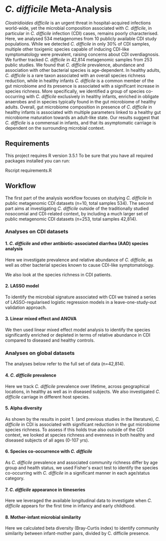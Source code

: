 # *C. difficile* Meta-Analysis

*Clostridioides difficile* is an urgent threat in hospital-acquired infections world-wide, yet the microbial composition associated with *C. difficile*, in particular in *C. difficile* infection (CDI) cases, remains poorly characterised. Here, we analysed 534 metagenomes from 10 publicly available CDI study populations. While we detected *C. difficile* in only 30% of CDI samples, multiple other toxigenic species capable of inducing CDI-like symptomatology were prevalent, raising concerns about CDI overdiagnosis. We further tracked *C. difficile* in 42,814 metagenomic samples from 253 public studies. We found that *C. difficile* prevalence, abundance and association with other bacterial species is age-dependent. In healthy adults, *C. difficile* is a rare taxon associated with an overall species richness reduction, while in healthy infants *C. difficile* is a common member of the gut microbiome and its presence is associated with a significant increase in species richness. More specifically, we identified a group of species co-occurring with *C. difficile* exclusively in healthy infants, enriched in obligate anaerobes and in species typically found in the gut microbiome of healthy adults. Overall, gut microbiome composition in presence of *C. difficile* in healthy infants is associated with multiple parameters linked to a healthy gut microbiome maturation towards an adult-like state. Our results suggest that *C. difficile* is a commensal in infants, and that its asymptomatic carriage is dependent on the surrounding microbial context.

## Requirements

This project requires R version 3.5.1
To be sure that you have all required packages installed you can run:

Rscript requirements.R

## Workflow

The first part of the analysis workflow focuses on studying *C. difficile* in public metagenomic CDI datasets (n=10, total samples 534). 
The second part aims at investigating *C. difficile* outside of the traditionally studied nosocomial and CDI-related context, by including a much larger set of public metagenomic CDI datasets (n=253, total samples 42,814). 

### Analyses on CDI datasets

#### 1. *C. difficile* and other antibiotic-associated diarrhea (AAD) species analysis
Here we investigate prevalence and relative abundance of *C. difficile*, as well as other bacterial species known to cause CDI-like symptomatology. 

We also look at the species richness in CDI patients.

#### 2. LASSO model
To identify the microbial signature associated with CDI we trained a series of LASSO-regularised logistic regression models in a leave-one-study-out validation approach.

#### 3. Linear mixed effect and ANOVA
We then used linear mixed effect model analysis to identify the species significantly enriched or depleted in terms of relative abundance in CDI compared to diseased and healthy controls.

### Analyses on global datasets
The analyses below refer to the full set of data (n=42,814). 

#### 4. *C. difficile* prevalence 
Here we track *C. difficile* prevalence over lifetime, across geographical locations, in healthy as well as in diseased subjects. We also investigated *C. difficile* carriage in different host species. 

#### 5. Alpha diversity 
As shown by the results in point 1. (and previous studies in the literature), *C. difficile* in CDI is associated with significant reduction in the gut microbiome species richness. To assess if this holds true also outside of the CDI context, we looked at species richness and evenness in both healthy and diseased subjects of all ages (0-107 yrs). 

#### 6. Species co-occurrence with *C. difficile* 
As *C. difficile* prevalence and associated community richness differ by age group and health status, we used Fisher's exact test to identify the species co-occurring with *C. difficile* in a significant manner in each age/status category.    

#### 7. *C. difficile* appearance in timeseries 
Here we leveraged the available longitudinal data to investigate when *C. difficile* appears for the first time in infancy and early childhood. 

#### 8. Mother-infant microbial similarity
Here we calculated beta diversity (Bray-Curtis index) to identify community similarity between infant-mother pairs, divided by C. difficile presence.  





